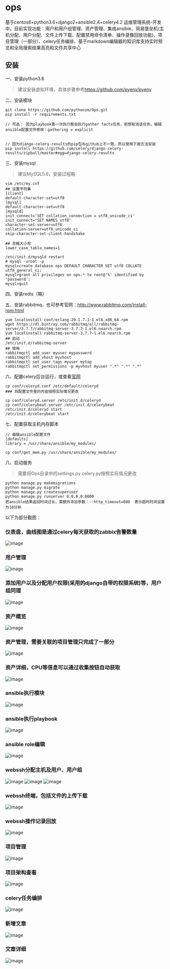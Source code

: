 # ops
基于centos6+python3.6+django2+ansible2.4+celery4.2  运维管理系统-开发中，目前实现功能：用户和用户组管理、资产管理、集成ansible、简易堡垒机(主机分配、用户分配、文件上传下载、配置禁用命令清单、操作录像回放功能)、项目管理（一部分）、celery任务编排、基于markdown编辑器的知识库支持实时预览和全局搜索结果高亮和文件共享中心

## 安装
一、安装python3.6

> 建议安装虚拟环境，具体步骤参考<https://github.com/pyenv/pyenv>

二、安装模块
```
git clone https://github.com/pythonzm/Ops.git
pip install -r requirements.txt

// 可选： 因为playbook第一次执行都会执行gather facts任务，若想取消该任务，编辑ansible配置文件修改：gathering = explicit
  

// 因为django-celery-results的pip包与github上不一致，所以使用下面方法安装
pip install https://github.com/celery/django-celery-results/zipball/master#egg=django-celery-results
```
三、安装mysql
> 建议MySQL5.6，安装过程略
```
vim /etc/my.cnf
## 设置字符集
[client]
default-character-set=utf8
[mysql]
default-character-set=utf8
[mysqld]
init_connect='SET collation_connection = utf8_unicode_ci'
init_connect='SET NAMES utf8'
character-set-server=utf8
collation-server=utf8_unicode_ci
skip-character-set-client-handshake

## 忽略大小写
lower_case_table_names=1

/etc/init.d/mysqld restart
# mysql -uroot -p
mysql>create database ops DEFAULT CHARACTER SET utf8 COLLATE utf8_general_ci;
mysql>grant all privileges on ops.* to root@'%' identified by 'password';
mysql>quit
```

四、安装redis（略）

五、安装rabbitmq，也可参考官网：<http://www.rabbitmq.com/install-rpm.html>
```
yum localinstall conf/erlang-20.1.7.1-1.el6.x86_64.rpm
wget https://dl.bintray.com/rabbitmq/all/rabbitmq-server/3.7.7/rabbitmq-server-3.7.7-1.el6.noarch.rpm
yum localinstall rabbitmq-server-3.7.7-1.el6.noarch.rpm
## 启动
/etc/init.d/rabbitmq-server
## 使用
rabbitmqctl add_user myuser mypassword
rabbitmqctl add_vhost myvhost
rabbitmqctl set_user_tags myuser mytag
rabbitmqctl set_permissions -p myvhost myuser ".*" ".*" ".*"
```

六、配置celery后台运行，或查看[官网](http://docs.celeryproject.org/en/latest/index.html)
```
cp conf/celeryd.conf /etc/default/celeryd
### 将配置文件里的内容按照实际情况更改

cp conf/celeryd.server /etc/init.d/celeryd
cp conf/celerybeat.server /etc/init.d/celerybeat
/etc/init.d/celeryd start
/etc/init.d/celerybeat start
```

七、配置获取主机内存脚本

```
// 编辑ansible配置文件
[defaults] 
library = /usr/share/ansible/my_modules/

cp conf/get_mem.py /usr/share/ansible/my_modules/
```

八、启动服务
> 需要将Ops目录中的settings.py celery.py按照实际情况更改
```
python manage.py makemigrations
python manage.py migrate
python manage.py createsuperuser
python manage.py runserver 0.0.0.0:8000
若ansible结果返回时间过长，需额外添加参数：--http_timeout=600  表示超时时间设置为10分钟
```

以下为部分截图：

### 仪表盘，曲线图是通过celery每天获取的zabbix告警数量
![image](https://github.com/pythonzm/Ops/blob/master/screenshots/dashboard.png)

### 用户管理
![image](https://github.com/pythonzm/Ops/blob/master/screenshots/user_list.png)

### 添加用户以及分配用户权限(采用的django自带的权限系统)等，用户组同理
![image](https://github.com/pythonzm/Ops/blob/master/screenshots/add_user.png)

### 资产概览
![image](https://github.com/pythonzm/Ops/blob/master/screenshots/asset_chart.png)

### 资产管理，需要关联的项目管理只完成了一部分
![image](https://github.com/pythonzm/Ops/blob/master/screenshots/asset_list.png)

### 资产详细，CPU等信息可以通过收集按钮自动获取
![image](https://github.com/pythonzm/Ops/blob/master/screenshots/asset_info.jpg)

### ansible执行模块
![image](https://github.com/pythonzm/Ops/blob/master/screenshots/ansible_module.png)

### ansible执行playbook
![image](https://github.com/pythonzm/Ops/blob/master/screenshots/role_result.png)

### ansible role编辑
![image](https://github.com/pythonzm/Ops/blob/master/screenshots/role_detail.png)

### webssh分配主机及用户、用户组
![image](https://github.com/pythonzm/Ops/blob/master/screenshots/webssh_manage.png)
![image](https://github.com/pythonzm/Ops/blob/master/screenshots/add_black_commands.png)
![image](https://github.com/pythonzm/Ops/blob/master/screenshots/add_fort_user.png)

### webssh终端，包括文件的上传下载
![image](https://github.com/pythonzm/Ops/blob/master/screenshots/terminal.png)

### webssh操作记录回放
![image](https://github.com/pythonzm/Ops/blob/master/screenshots/record.png)

### 项目管理
![image](https://github.com/pythonzm/Ops/blob/master/screenshots/project_list.png)
### 项目架构查看
![image](https://github.com/pythonzm/Ops/blob/master/screenshots/project_chart.png)

### celery任务编排
![image](https://github.com/pythonzm/Ops/blob/master/screenshots/celery.png)

### 新增文章
![image](https://github.com/pythonzm/Ops/blob/master/screenshots/wiki_add.png)
### 文章详细
![image](https://github.com/pythonzm/Ops/blob/master/screenshots/wiki_view.png)
